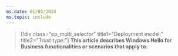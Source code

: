 ```yaml
---
ms.date: 01/03/2024
ms.topic: include
---
```


<!--**This article describes Windows Hello for Business functionalities or scenarios that apply to:**-->

> [!div class="op_multi_selector" title1="Deployment model:" title2="Trust type:"]
> **This article describes Windows Hello for Business functionalities or scenarios that apply to:**
>